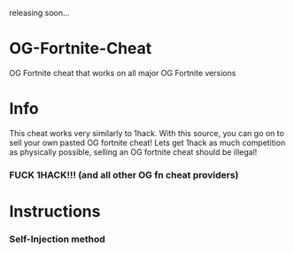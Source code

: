 releasing soon...


# OG-Fortnite-Cheat
OG Fortnite cheat that works on all major OG Fortnite versions

# Info
This cheat works very similarly to 1hack.
With this source, you can go on to sell your own pasted OG fortnite cheat!
Lets get 1hack as much competition as physically possible, selling an OG fortnite cheat should be illegal!
### FUCK 1HACK!!! (and all other OG fn cheat providers)

# Instructions
### Self-Injection method
